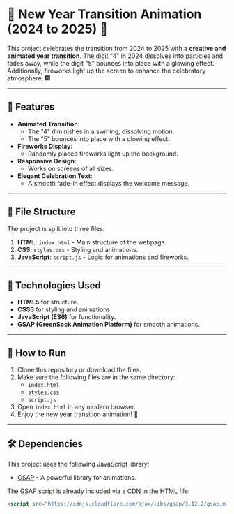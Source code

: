 # 🎉 New Year Transition Animation (2024 to 2025) 🎉

This project celebrates the transition from 2024 to 2025 with a **creative and animated year transition**. The digit "4" in 2024 dissolves into particles and fades away, while the digit "5" bounces into place with a glowing effect. Additionally, fireworks light up the screen to enhance the celebratory atmosphere. 🎆

---

## 🌟 Features
- **Animated Transition**:
  - The "4" diminishes in a swirling, dissolving motion.
  - The "5" bounces into place with a glowing effect.
- **Fireworks Display**:
  - Randomly placed fireworks light up the background.
- **Responsive Design**:
  - Works on screens of all sizes.
- **Elegant Celebration Text**:
  - A smooth fade-in effect displays the welcome message.

---

## 📁 File Structure
The project is split into three files:
1. **HTML**: `index.html` - Main structure of the webpage.
2. **CSS**: `styles.css` - Styling and animations.
3. **JavaScript**: `script.js` - Logic for animations and fireworks.

---

## 🔧 Technologies Used
- **HTML5** for structure.
- **CSS3** for styling and animations.
- **JavaScript (ES6)** for functionality.
- **GSAP (GreenSock Animation Platform)** for smooth animations.

---

## 🚀 How to Run
1. Clone this repository or download the files.
2. Make sure the following files are in the same directory:
   - `index.html`
   - `styles.css`
   - `script.js`
3. Open `index.html` in any modern browser.
4. Enjoy the new year transition animation! 🎇

---

## 🛠️ Dependencies
This project uses the following JavaScript library:
- [GSAP](https://greensock.com/gsap/) - A powerful library for animations.

The GSAP script is already included via a CDN in the HTML file:
```html
<script src="https://cdnjs.cloudflare.com/ajax/libs/gsap/3.12.2/gsap.min.js"></script>
